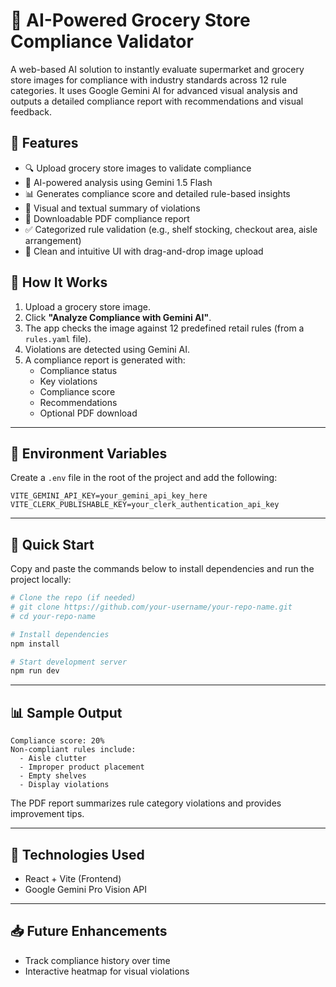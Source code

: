 
# 🛒 AI-Powered Grocery Store Compliance Validator

A web-based AI solution to instantly evaluate supermarket and grocery store images for compliance with industry standards across 12 rule categories. It uses Google Gemini AI for advanced visual analysis and outputs a detailed compliance report with recommendations and visual feedback.

## 🌟 Features

- 🔍 Upload grocery store images to validate compliance
- 🧠 AI-powered analysis using Gemini 1.5 Flash
- 📊 Generates compliance score and detailed rule-based insights
- 📝 Visual and textual summary of violations
- 📄 Downloadable PDF compliance report
- ✅ Categorized rule validation (e.g., shelf stocking, checkout area, aisle arrangement)
- 📁 Clean and intuitive UI with drag-and-drop image upload

## 📸 How It Works

1. Upload a grocery store image.
2. Click **"Analyze Compliance with Gemini AI"**.
3. The app checks the image against 12 predefined retail rules (from a `rules.yaml` file).
4. Violations are detected using Gemini AI.
5. A compliance report is generated with:
    - Compliance status
    - Key violations
    - Compliance score
    - Recommendations
    - Optional PDF download

---

## 🔐 Environment Variables

Create a `.env` file in the root of the project and add the following:

```env
VITE_GEMINI_API_KEY=your_gemini_api_key_here
VITE_CLERK_PUBLISHABLE_KEY=your_clerk_authentication_api_key
````
---

## 🚀 Quick Start

Copy and paste the commands below to install dependencies and run the project locally:

```bash
# Clone the repo (if needed)
# git clone https://github.com/your-username/your-repo-name.git
# cd your-repo-name
```

```bash
# Install dependencies
npm install
```

```bash
# Start development server
npm run dev
```

---

## 📊 Sample Output

```
Compliance score: 20%
Non-compliant rules include:
  - Aisle clutter
  - Improper product placement
  - Empty shelves
  - Display violations
```

The PDF report summarizes rule category violations and provides improvement tips.

---

## 📌 Technologies Used

* React + Vite (Frontend)
* Google Gemini Pro Vision API

---

## 📥 Future Enhancements

* Track compliance history over time
* Interactive heatmap for visual violations

```


